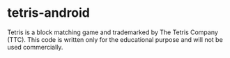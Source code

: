 # tetris-android
Tetris is a block matching game and trademarked by The Tetris Company (TTC). This code is written only for the educational purpose and will not be used commercially.

